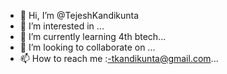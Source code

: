 - 👋 Hi, I’m @TejeshKandikunta
- 👀 I’m interested in ...
- 🌱 I’m currently learning 4th btech...
- 💞️ I’m looking to collaborate on ...
- 📫 How to reach me :-tkandikunta@gmail.com...

<!---
tejesh kandikunta/tkandikunta is a ✨ special ✨ repository because its `README.md` (this file) appears on your GitHub profile.
You can click the Preview link to take a look at your changes.
--->
